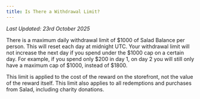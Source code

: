 ```yaml
---
title: Is There a Withdrawal Limit?
---
```


_Last Updated: 23rd October 2025_

There is a maximum daily withdrawal limit of $1000 of Salad Balance per person. This will reset each day at midnight
UTC. Your withdrawal limit will not increase the next day if you spend under the $1000 cap on a certain day. For
example, if you spend only $200 in day 1, on day 2 you will still only have a maximum cap of $1000, instead of $1800.

This limit is applied to the cost of the reward on the storefront, not the value of the reward itself. This limit also
applies to all redemptions and purchases from Salad, including charity donations.
